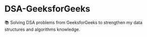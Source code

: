 # DSA-GeeksforGeeks
📚 Solving DSA problems from GeeksforGeeks to strengthen my data structures and algorithms knowledge.
